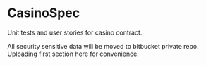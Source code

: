 # CasinoSpec
Unit tests and user stories for casino contract.

All security sensitive data will be moved to bitbucket private repo. Uploading first section here for convenience. 
